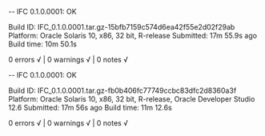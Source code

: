 -- IFC 0.1.0.0001: OK

  Build ID:   IFC_0.1.0.0001.tar.gz-15bfb7159c574d6ea42f55e2d02f29ab
  Platform:   Oracle Solaris 10, x86, 32 bit, R-release
  Submitted:  17m 55.9s ago
  Build time: 10m 50.1s

0 errors √ | 0 warnings √ | 0 notes √

-- IFC 0.1.0.0001: OK

  Build ID:   IFC_0.1.0.0001.tar.gz-fb0b406fc77749ccbc83dfc2d8360a3f
  Platform:   Oracle Solaris 10, x86, 32 bit, R-release, Oracle Developer Studio 12.6
  Submitted:  17m 56s ago
  Build time: 11m 12.6s

0 errors √ | 0 warnings √ | 0 notes √